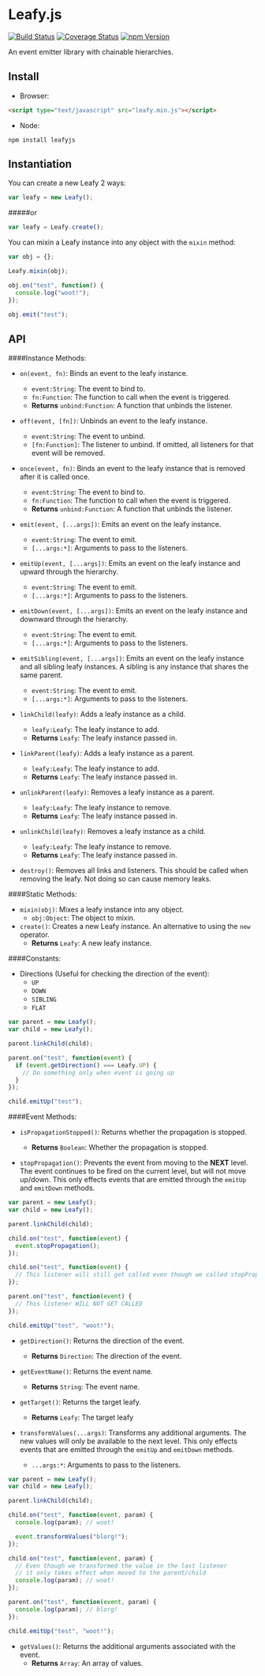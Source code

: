 Leafy.js
=================

[![Build Status](https://travis-ci.org/steelsojka/leafyjs.svg?branch=master)](https://travis-ci.org/steelsojka/leafyjs)
[![Coverage Status](http://img.shields.io/coveralls/steelsojka/leafyjs.svg)](https://coveralls.io/r/steelsojka/leafyjs)
[![npm Version](http://img.shields.io/npm/v/leafyjs.svg)](https://www.npmjs.org/package/leafyjs)

An event emitter library with chainable hierarchies.

Install
-------
* Browser:
```html
<script type="text/javascript" src="leafy.min.js"></script>
```
* Node:
```
npm install leafyjs
```

Instantiation
-------------
You can create a new Leafy 2 ways:
```javascript
var leafy = new Leafy();
```
#####or
```javascript
var leafy = Leafy.create();
```

You can mixin a Leafy instance into any object with the `mixin` method:
```javascript
var obj = {};

Leafy.mixin(obj);

obj.on("test", function() {
  console.log("woot!");
});

obj.emit("test");
```

API
---

####Instance Methods:
* `on(event, fn)`: Binds an event to the leafy instance.
  * `event:String`: The event to bind to.
  * `fn:Function`: The function to call when the event is triggered.
  * **Returns** `unbind:Function`: A function that unbinds the listener.

* `off(event, [fn])`: Unbinds an event to the leafy instance.
  * `event:String`: The event to unbind.
  * `[fn:Function]`: The listener to unbind. If omitted, all listeners for that event will be removed.

* `once(event, fn)`: Binds an event to the leafy instance that is removed after it is called once.
  * `event:String`: The event to bind to.
  * `fn:Function`: The function to call when the event is triggered.
  * **Returns** `unbind:Function`: A function that unbinds the listener.

* `emit(event, [...args])`: Emits an event on the leafy instance.
  * `event:String`: The event to emit.
  * `[...args:*]`: Arguments to pass to the listeners.

* `emitUp(event, [...args])`: Emits an event on the leafy instance and upward through the hierarchy.
  * `event:String`: The event to emit.
  * `[...args:*]`: Arguments to pass to the listeners.

* `emitDown(event, [...args])`: Emits an event on the leafy instance and downward through the hierarchy.
  * `event:String`: The event to emit.
  * `[...args:*]`: Arguments to pass to the listeners.

* `emitSibling(event, [...args])`: Emits an event on the leafy instance and all sibling leafy instances.
  A sibling is any instance that shares the same parent.
  * `event:String`: The event to emit.
  * `[...args:*]`: Arguments to pass to the listeners.

* `linkChild(leafy)`: Adds a leafy instance as a child.
  * `leafy:Leafy`: The leafy instance to add.
  * **Returns** `Leafy`: The leafy instance passed in.

* `linkParent(leafy)`: Adds a leafy instance as a parent.
  * `leafy:Leafy`: The leafy instance to add.
  * **Returns** `Leafy`: The leafy instance passed in.

* `unlinkParent(leafy)`: Removes a leafy instance as a parent.
  * `leafy:Leafy`: The leafy instance to remove.
  * **Returns** `Leafy`: The leafy instance passed in.

* `unlinkChild(leafy)`: Removes a leafy instance as a child.
  * `leafy:Leafy`: The leafy instance to remove.
  * **Returns** `Leafy`: The leafy instance passed in.

* `destroy()`: Removes all links and listeners. This should be called when removing the leafy. Not doing so can cause memory leaks.

####Static Methods:
* `mixin(obj)`: Mixes a leafy instance into any object.
  * `obj:Object`: The object to mixin.
* `create()`: Creates a new Leafy instance. An alternative to using the `new` operator.
  * **Returns** `Leafy`: A new leafy instance.

####Constants:
* Directions (Useful for checking the direction of the event):
  * `UP`
  * `DOWN`
  * `SIBLING`
  * `FLAT`

```javascript
var parent = new Leafy();
var child = new Leafy();

parent.linkChild(child);

parent.on("test", function(event) {
  if (event.getDirection() === Leafy.UP) {
    // Do something only when event is going up
  }
});

child.emitUp("test");
```

####Event Methods:
* `isPropagationStopped()`: Returns whether the propagation is stopped.
  * **Returns** `Boolean`: Whether the propagation is stopped.

* `stopPropagation()`: Prevents the event from moving to the **NEXT** level. The event continues to be fired on the current
  level, but will not move up/down. This only effects events that are emitted through the `emitUp` and `emitDown` methods.

```javascript
var parent = new Leafy();
var child = new Leafy();

parent.linkChild(child);

child.on("test", function(event) {
  event.stopPropagation();
});

child.on("test", function(event) {
  // This listener will still get called even though we called stopPropagation on the previous listener
});

parent.on("test", function(event) {
  // This listener WILL NOT GET CALLED
});

child.emitUp("test", "woot!");
```

* `getDirection()`: Returns the direction of the event.
  * **Returns** `Direction`: The direction of the event.

* `getEventName()`: Returns the event name.
  * **Returns** `String`: The event name.

* `getTarget()`: Returns the target leafy.
  * **Returns** `Leafy`: The target leafy

* `transformValues(...args)`: Transforms any additional arguments. The new values will only be available to the next level.
  This only effects events that are emitted through the `emitUp` and `emitDown` methods.
  * `...args:*`: Arguments to pass to the listeners.

```javascript
var parent = new Leafy();
var child = new Leafy();

parent.linkChild(child);

child.on("test", function(event, param) {
  console.log(param); // woot!

  event.transformValues("blorg!");
});

child.on("test", function(event, param) {
  // Even though we transformed the value in the last listener
  // it only takes effect when moved to the parent/child
  console.log(param); // woot!
});

parent.on("test", function(event, param) {
  console.log(param); // blorg!
});

child.emitUp("test", "woot!");
```

* `getValues()`: Returns the additional arguments associated with the event.
  * **Returns** `Array`: An array of values.
